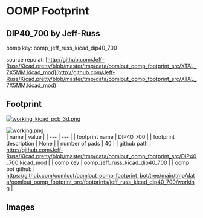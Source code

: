 # OOMP Footprint  
## DIP40_700  by Jeff-Russ  
  
oomp key: oomp_jeff_russ_kicad_dip40_700  
  
source repo at: [http://github.com/Jeff-Russ/Kicad.pretty/blob/master/tmp/data/oomlout_oomp_footprint_src/XTAL_7X5MM.kicad_mod](http://github.com/Jeff-Russ/Kicad.pretty/blob/master/tmp/data/oomlout_oomp_footprint_src/XTAL_7X5MM.kicad_mod)  
## Footprint  
  
[![working_kicad_pcb_3d.png](working_kicad_pcb_3d_600.png)](working_kicad_pcb_3d.png)  
  
[![working.png](working_600.png)](working.png)  
| name | value | 
| --- | --- | 
| footprint name | DIP40_700 | 
| footprint description | None | 
| number of pads | 40 | 
| github path | http://github.com/Jeff-Russ/Kicad.pretty/blob/master/tmp/data/oomlout_oomp_footprint_src/DIP40_700.kicad_mod | 
| oomp key | oomp_jeff_russ_kicad_dip40_700 | 
| oomp bot github | https://github.com/oomlout/oomlout_oomp_footprint_bot/tree/main/tmp/data/oomlout_oomp_footprint_src/footprints/jeff_russ_kicad_dip40_700/working | 
## Images  
